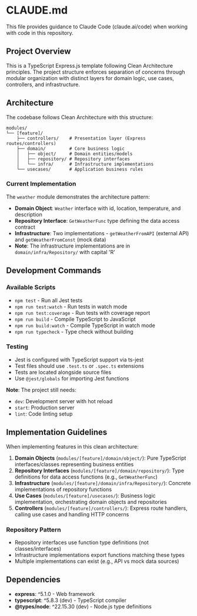 # CLAUDE.md

This file provides guidance to Claude Code (claude.ai/code) when working with code in this repository.

## Project Overview

This is a TypeScript Express.js template following Clean Architecture principles. The project structure enforces separation of concerns through modular organization with distinct layers for domain logic, use cases, controllers, and infrastructure.

## Architecture

The codebase follows Clean Architecture with this structure:
```
modules/
└── [feature]/
    ├── controllers/    # Presentation layer (Express routes/controllers)
    ├── domain/         # Core business logic
    │   ├── object/     # Domain entities/models
    │   ├── repository/ # Repository interfaces
    │   └── infra/      # Infrastructure implementations
    └── usecases/       # Application business rules
```

### Current Implementation

The `weather` module demonstrates the architecture pattern:
- **Domain Object**: `Weather` interface with id, location, temperature, and description
- **Repository Interface**: `GetWeatherFunc` type defining the data access contract
- **Infrastructure**: Two implementations - `getWeatherFromAPI` (external API) and `getWeatherFromConst` (mock data)
- **Note**: The infrastructure implementations are in `domain/infra/Repository/` with capital 'R'

## Development Commands

### Available Scripts
- `npm test` - Run all Jest tests
- `npm run test:watch` - Run tests in watch mode
- `npm run test:coverage` - Run tests with coverage report
- `npm run build` - Compile TypeScript to JavaScript
- `npm run build:watch` - Compile TypeScript in watch mode
- `npm run typecheck` - Type check without building

### Testing
- Jest is configured with TypeScript support via ts-jest
- Test files should use `.test.ts` or `.spec.ts` extensions
- Tests are located alongside source files
- Use `@jest/globals` for importing Jest functions

**Note**: The project still needs:
- `dev`: Development server with hot reload
- `start`: Production server
- `lint`: Code linting setup

## Implementation Guidelines

When implementing features in this clean architecture:

1. **Domain Objects** (`modules/[feature]/domain/object/`): Pure TypeScript interfaces/classes representing business entities
2. **Repository Interfaces** (`modules/[feature]/domain/repository/`): Type definitions for data access functions (e.g., `GetWeatherFunc`)
3. **Infrastructure** (`modules/[feature]/domain/infra/Repository/`): Concrete implementations of repository functions
4. **Use Cases** (`modules/[feature]/usecases/`): Business logic implementation, orchestrating domain objects and repositories
5. **Controllers** (`modules/[feature]/controllers/`): Express route handlers, calling use cases and handling HTTP concerns

### Repository Pattern
- Repository interfaces use function type definitions (not classes/interfaces)
- Infrastructure implementations export functions matching these types
- Multiple implementations can exist (e.g., API vs mock data sources)

## Dependencies

- **express**: ^5.1.0 - Web framework
- **typescript**: ^5.8.3 (dev) - TypeScript compiler
- **@types/node**: ^22.15.30 (dev) - Node.js type definitions